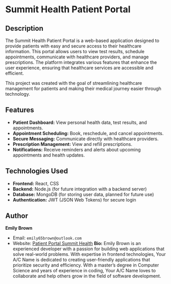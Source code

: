 # Summit Health Patient Portal

## Description

The Summit Health Patient Portal is a web-based application designed to provide patients with easy and secure access to their healthcare information. This portal allows users to view test results, schedule appointments, communicate with healthcare providers, and manage prescriptions. The platform integrates various features that enhance the user experience, ensuring that healthcare services are accessible and efficient.

This project was created with the goal of streamlining healthcare management for patients and making their medical journey easier through technology.

## Features

- **Patient Dashboard:** View personal health data, test results, and appointments.
- **Appointment Scheduling:** Book, reschedule, and cancel appointments.
- **Secure Messaging:** Communicate directly with healthcare providers.
- **Prescription Management:** View and refill prescriptions.
- **Notifications:** Receive reminders and alerts about upcoming appointments and health updates.

## Technologies Used

- **Frontend:** React, CSS
- **Backend:** Node.js (for future integration with a backend server)
- **Database:** MongoDB (for storing user data, planned for future use)
- **Authentication:** JWT (JSON Web Tokens) for secure login

## Author

**Emily Brown**  
- Email: `emily65brown@outlook.com`  
- Website: [Patient Portal Summit Health](https://www.summithealthpatient-portal.com)
**Bio:** Emily Brown is an experienced developer with a passion for building web applications that solve real-world problems. With expertise in frontend technologies, Your A/C Name is dedicated to creating user-friendly applications that prioritize security and efficiency. With a master’s degree in Computer Science and years of experience in coding, Your A/C Name loves to collaborate and help others grow in the field of software development.



